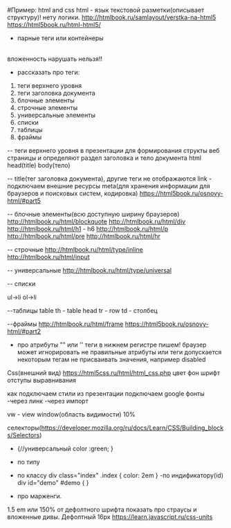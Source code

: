 #Пример: html and css
html - язык текстовой разметки(описывает структуру)! нету логики.
http://htmlbook.ru/samlayout/verstka-na-html5
https://html5book.ru/html-html5/

- парные теги или контейнеры
<div>

</div>
<br>
вложенность нарушать нельзя!!

- рассказать про теги:
1) теги верхнего уровня
2) теги заголовка документа
3) блочные элементы
4) строчные элементы
5) универсальные элементы
6) списки
7) таблицы
8) фраймы

-- теги верхнего уровня в презентации
для формирования структы веб страницы и определяют раздел заголовка и тело документа
html head(title) body(тело)

-- title(тег заголовка документа), другие теги не отображаются
link - подключаем внешние ресурсы
meta(для хранения информации для браузеров и поисковых систем, кодировка)
https://html5book.ru/osnovy-html/#part5

-- блочные элементы(всю доступную ширину браузеров)
http://htmlbook.ru/html/blockquote
http://htmlbook.ru/html/div
http://htmlbook.ru/html/h1 - h6
http://htmlbook.ru/html/p
http://htmlbook.ru/html/pre
http://htmlbook.ru/html/hr

-- строчные
http://htmlbook.ru/html/type/inline
http://htmlbook.ru/html/input

-- универсальные
http://htmlbook.ru/html/type/universal

-- списки

ul->li
ol->li

--таблицы
table
th - table head
tr - row
td - столбец

--фраймы
http://htmlbook.ru/html/frame
https://html5book.ru/osnovy-html/#part2

- про атрибуты "" или ''
теги в нижнем регистре пишем!
браузер может игнорировать не правильные атрибуты или теги
допускается некоторым тегам не присваивать значения, например disabled

Css(внешний вид)
https://html5css.ru/html/html_css.php
цвет фон шрифт отступы выравнивания

как подключаем стили из презентации
подключаем google фонты
-через линк
-через импорт

vw - view window(область видимости) 10%

селекторы(https://developer.mozilla.org/ru/docs/Learn/CSS/Building_blocks/Selectors)
* {//универсальный
color :green;
}
- по типу
- по классу div class="index"
.index {
 color: 2em
}
-по индификатору(id) div id="demo"
#demo {
}

- про марженги.

1.5 em или 150% от дефолтного шрифта показать про страусы и вложенные дивы. Дефолтный 16px
https://learn.javascript.ru/css-units


